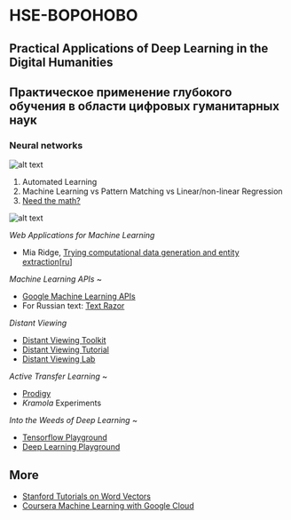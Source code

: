 # HSE-BOPOHOBO
## Practical Applications of Deep Learning in the Digital Humanities
## Практическое применение глубокого обучения в области цифровых гуманитарных наук

### Neural networks 
![alt text](http://neuralnetworksanddeeplearning.com/images/tikz1.png "A simple neural network")

1. Automated Learning
1. Machine Learning vs Pattern Matching vs Linear/non-linear Regression
1. [Need the math?](https://google-developers.appspot.com/machine-learning/crash-course/backprop-scroll/)

![alt text](http://104.131.28.158/static/n_net1.gif "A simple neural network")



_Web Applications for Machine Learning_

- Mia Ridge, [Trying computational data generation and entity extraction](http://www.openobjects.org.uk/2017/02/trying-computational-data-generation-and-entity-extraction/)[[ru](https://translate.google.com/translate?sl=en&tl=ru&js=y&prev=_t&hl=en&ie=UTF-8&u=http%3A%2F%2Fwww.openobjects.org.uk%2F2017%2F02%2Ftrying-computational-data-generation-and-entity-extraction%2F&edit-text=&act=url)]


_Machine Learning APIs_ ~
 
- [Google Machine Learning APIs](https://drive.google.com/file/d/1CO9k589Mbwqz3sBMBSutoSXIarYH4NCP/view?usp=sharing)
- For Russian text: [Text Razor](https://www.textrazor.com/demo)

_Distant Viewing_
- [Distant Viewing Toolkit](https://github.com/distant-viewing/dvt)
- [Distant Viewing Tutorial](https://github.com/statsmaths/distant-viewing-tutorial)
- [Distant Viewing Lab](https://distantviewing.org/)

_Active Transfer Learning_ ~

- [Prodigy](https://prodi.gy/demo?view_id=ner)
- _Kramola_ Experiments

_Into the Weeds of Deep Learning_ ~

- [Tensorflow Playground](https://playground.tensorflow.org)
- [Deep Learning Playground](http://104.131.28.158)

## More

- [Stanford Tutorials on Word Vectors](https://github.com/sul-cidr/dh2018-word-vector-workshops)
- [Coursera Machine Learning with Google Cloud](https://www.coursera.org/specializations/machine-learning-tensorflow-gcp)

